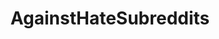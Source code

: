 ---
title: AgainstHateSubreddits
crosslinks:
- The_Donald
- uncensorednews
- Physical_Removal
- altright
- conspiracy
- PussyPass
- Incels
- CringeAnarchy
- europeannationalism
- ImGoingToHellForThis
- WhiteRights
- GenderCritical
- metacanada
- weekendgunnit
- KotakuInAction
- politics
- announcements
- news
- EnoughTrumpSpam
- aznidentity
---
